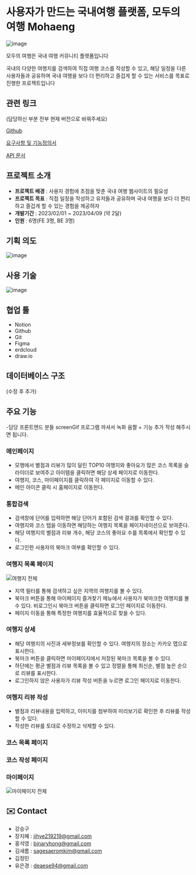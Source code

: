 # 사용자가 만드는 국내여행 플랫폼, 모두의 여행 Mohaeng
![image](https://user-images.githubusercontent.com/94662639/232202485-4d2b4605-312a-406b-be3c-e396dd0f8972.png)




모두의 여행은 국내 여행 커뮤니티 플랫폼입니다

국내의 다양한 여행지를 검색하여 직접 여행 코스를 작성할 수 있고, 해당 일정을 다른 사용자들과 공유하며 국내 여행을 보다 더 편리하고 즐겁게 할 수 있는 서비스를 목표로 진행한 프로젝트입니다

## 관련 링크 

(담당하신 부분 전부 현재 버전으로 바꿔주세요)

[Github](https://github.com/Mohaeng2023/Mohaeng)

[요구사항 및 기능정의서](https://docs.google.com/spreadsheets/d/1s9AVLdhSfp5DTqd-lz0jkD7A-DtikWaR5JPT4BtyXx8/edit#gid=0)

[API 문서](https://www.notion.so/API-ccec3cd5f7614c30b3f0c4d43d7e4a5c)

## 프로젝트 소개

- **프로젝트 배경** : 사용자 경험에 초점을 맞춘 국내 여행 웹사이트의 필요성
- **프로젝트 목표** : 직접 일정을 작성하고 유저들과 공유하며 국내 여행을 보다 더 편리하고 즐겁게 할 수 있는 경험을 제공하자
- **개발기간** : 2023/02/01 ~ 2023/04/09 (약 2달)
- **인원** : 6명(FE 3명, BE 3명)


## 기획 의도
![image](https://user-images.githubusercontent.com/94662639/232201100-dd23a0f9-5b6d-4b21-8b12-984aea1aabbd.png)

## 사용 기술
![image](https://user-images.githubusercontent.com/94662639/232202389-3d32497b-1c6c-42f2-a17c-447ef2502510.png)
## 협업 툴


- Notion
- Github
- Git
- Figma
- erdcloud
- draw.io

## 데이터베이스 구조


(수정 후 추가)



## 주요 기능 
-담당 프론트엔드 분들 screenGif 프로그램 까셔서 녹화 움짤 + 기능 추가 작성 해주시면 됩니다.


### 메인페이지
- 모행에서 별점과 리뷰가 많이 달린 TOP10 여행지와 좋아요가 많은 코스 목록을 슬라이더로 보여주고 아이템을 클릭하면 해당 상세 페이지로 이동한다.
- 여행지, 코스, 마이페이지를 클릭하여 각 페이지로 이동할 수 있다.
- 메인 아이콘 클릭 시 홈페이지로 이동한다.

### 통합검색
- 검색창에 단어를 입력하면 해당 단어가 포함된 검색 결과를 확인할 수 있다.
- 여행지와 코스 탭을 이동하면 해당하는 여행지 목록을 페이지네이션으로 보여준다.
- 해당 여행지의 별점과 리뷰 개수, 해당 코스의 좋아요 수를 목록에서 확인할 수 있다.
- 로그인한 사용자의 북마크 여부를 확인할 수 있다.

### 여행지 목록 페이지
![여행지 전체](https://user-images.githubusercontent.com/94662639/232213110-0fdd347b-729c-43c5-b00a-2f02483a4e76.gif)
- 지역 필터를 통해 검색하고 싶은 지역의 여행지를 볼 수 있다.
- 북마크 버튼을 통해 마이페이지 즐겨찾기 메뉴에서 사용자가 북마크한 여행지를 볼 수 있다. 비로그인시 북마크 버튼을 클릭하면 로그인 페이지로 이동한다.
- 페이지 이동을 통해 특정한 여행지를 효율적으로 찾을 수 있다.

### 여행지 상세
- 해당 여행지의 사진과 세부정보를 확인할 수 있다. 여행지의 장소는 카카오 맵으로 표시한다.
- 북마크 버튼을 클릭하면 마이페이지에서 저장된 북마크 목록을 볼 수 있다.
- 하단에는 평균 별점과 리뷰 목록을 볼 수 있고 정렬을 통해 최신순, 별점 높은 순으로 리뷰를 표시한다.
- 로그인하지 않은 사용자가 리뷰 작성 버튼을 누르면 로그인 페이지로 이동한다.

### 여행지 리뷰 작성
- 별점과 리뷰내용을 입력하고, 이미지를 첨부하여 미리보기로 확인한 후 리뷰를 작성할 수 있다.
- 작성한 리뷰를 토대로 수정하고 삭제할 수 있다.

### 코스 목록 페이지

### 코스 작성 페이지


### 마이페이지
![마이페이지 전체](https://user-images.githubusercontent.com/94662639/232225826-ca25b0b2-6c32-4b5a-9c20-aac238b90115.gif)


## ✉️ Contact
- 강승구
- 장지혜 : jihye219219@gmail.com
- 홍석영 : binaryhong@gmail.com
- 김새롬 : sagesaeromkim@gmail.com
- 김정민 
- 유은경 : deaese94@gmail.com
